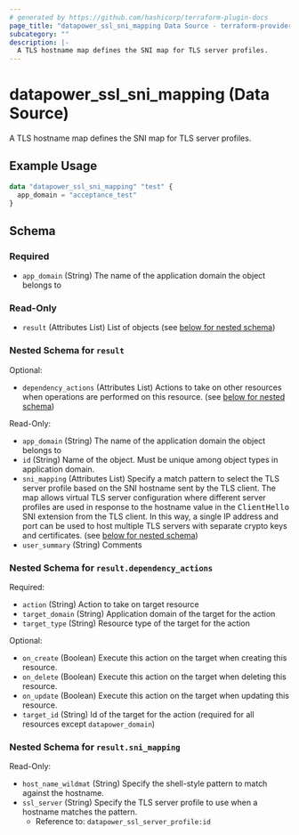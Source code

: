 ```yaml
---
# generated by https://github.com/hashicorp/terraform-plugin-docs
page_title: "datapower_ssl_sni_mapping Data Source - terraform-provider-datapower"
subcategory: ""
description: |-
  A TLS hostname map defines the SNI map for TLS server profiles.
---
```


# datapower_ssl_sni_mapping (Data Source)

A TLS hostname map defines the SNI map for TLS server profiles.

## Example Usage

```terraform
data "datapower_ssl_sni_mapping" "test" {
  app_domain = "acceptance_test"
}
```

<!-- schema generated by tfplugindocs -->
## Schema

### Required

- `app_domain` (String) The name of the application domain the object belongs to

### Read-Only

- `result` (Attributes List) List of objects (see [below for nested schema](#nestedatt--result))

<a id="nestedatt--result"></a>
### Nested Schema for `result`

Optional:

- `dependency_actions` (Attributes List) Actions to take on other resources when operations are performed on this resource. (see [below for nested schema](#nestedatt--result--dependency_actions))

Read-Only:

- `app_domain` (String) The name of the application domain the object belongs to
- `id` (String) Name of the object. Must be unique among object types in application domain.
- `sni_mapping` (Attributes List) Specify a match pattern to select the TLS server profile based on the SNI hostname sent by the TLS client. The map allows virtual TLS server configuration where different server profiles are used in response to the hostname value in the <tt>ClientHello</tt> SNI extension from the TLS client. In this way, a single IP address and port can be used to host multiple TLS servers with separate crypto keys and certificates. (see [below for nested schema](#nestedatt--result--sni_mapping))
- `user_summary` (String) Comments

<a id="nestedatt--result--dependency_actions"></a>
### Nested Schema for `result.dependency_actions`

Required:

- `action` (String) Action to take on target resource
- `target_domain` (String) Application domain of the target for the action
- `target_type` (String) Resource type of the target for the action

Optional:

- `on_create` (Boolean) Execute this action on the target when creating this resource.
- `on_delete` (Boolean) Execute this action on the target when deleting this resource.
- `on_update` (Boolean) Execute this action on the target when updating this resource.
- `target_id` (String) Id of the target for the action (required for all resources except `datapower_domain`)


<a id="nestedatt--result--sni_mapping"></a>
### Nested Schema for `result.sni_mapping`

Read-Only:

- `host_name_wildmat` (String) Specify the shell-style pattern to match against the hostname.
- `ssl_server` (String) Specify the TLS server profile to use when a hostname matches the pattern.
  - Reference to: `datapower_ssl_server_profile:id`
